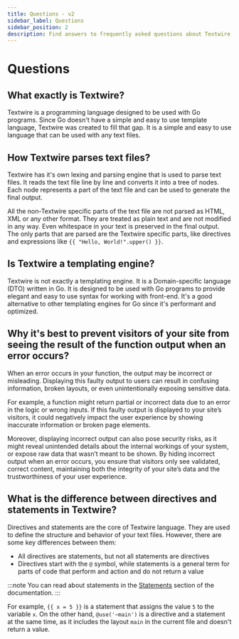 ```yaml
---
title: Questions - v2
sidebar_label: Questions
sidebar_position: 2
description: Find answers to frequently asked questions about Textwire, including its purpose, usage, and how it differs from templating engines
---
```


# Questions

## What exactly is Textwire?
Textwire is a programming language designed to be used with Go programs. Since Go doesn't have a simple and easy to use template language, Textwire was created to fill that gap. It is a simple and easy to use language that can be used with any text files.

## How Textwire parses text files?
Textwire has it's own lexing and parsing engine that is used to parse text files. It reads the text file line by line and converts it into a tree of nodes. Each node represents a part of the text file and can be used to generate the final output.

All the non-Textwire specific parts of the text file are not parsed as HTML, XML or any other format. They are treated as plain text and are not modified in any way. Even whitespace in your text is preserved in the final output. The only parts that are parsed are the Textwire specific parts, like directives and expressions like `{{ "Hello, World!".upper() }}`.

## Is Textwire a templating engine?
Textwire is not exactly a templating engine. It is a Domain-specific language (DTO) written in Go. It is designed to be used with Go programs to provide elegant and easy to use syntax for working with front-end. It's a good alternative to other templating engines for Go since it's performant and optimized.

## Why it's best to prevent visitors of your site from seeing the result of the function output when an error occurs?
When an error occurs in your function, the output may be incorrect or misleading. Displaying this faulty output to users can result in confusing information, broken layouts, or even unintentionally exposing sensitive data.

For example, a function might return partial or incorrect data due to an error in the logic or wrong inputs. If this faulty output is displayed to your site’s visitors, it could negatively impact the user experience by showing inaccurate information or broken page elements.

Moreover, displaying incorrect output can also pose security risks, as it might reveal unintended details about the internal workings of your system, or expose raw data that wasn’t meant to be shown. By hiding incorrect output when an error occurs, you ensure that visitors only see validated, correct content, maintaining both the integrity of your site’s data and the trustworthiness of your user experience.

## What is the difference between directives and statements in Textwire?
Directives and statements are the core of Textwire language. They are used to define the structure and behavior of your text files. However, there are some key differences between them:

- All directives are statements, but not all statements are directives
- Directives start with the `@` symbol, while statements is a general term for parts of code that perform and action and do not return a value

:::note
You can read about statements in the [Statements](/docs/v2/language-elements/statements) section of the documentation.
:::

For example, `{{ x = 5 }}` is a statement that assigns the value `5` to the variable `x`. On the other hand, `@use('~main')` is a directive and a statement at the same time, as it includes the layout `main` in the current file and doesn't return a value.
